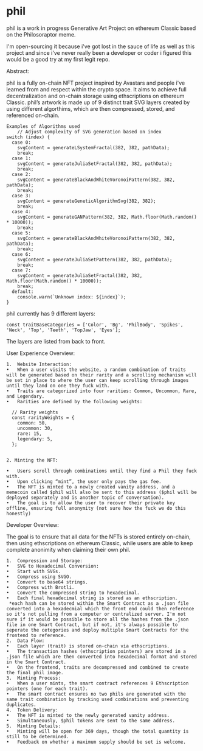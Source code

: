 # phil
phil is a work in progress Generative Art Project on ethereum Classic based on the Philosoraptor meme. 

I'm open-sourcing it because i've got lost in the sauce of life as well as this project and since i've never really been a developer or coder i figured this would be a good try at my first legit repo.

Abstract: 

phil is a fully on-chain NFT project inspired by Avastars and people i've learned from and respect within the crypto space. It aims to achieve full decentralization and on-chain storage using ethscriptions on ethereum Classic. phil’s artwork is made up of 9 distinct trait SVG layers created by using different algorthims, which are then compressed, stored, and referenced on-chain.

    Examples of Algorithms used 
        // Adjust complexity of SVG generation based on index
    switch (index) {
      case 0:
        svgContent = generateLSystemFractal(382, 382, pathData);
        break;
      case 1:
        svgContent = generateJuliaSetFractal(382, 382, pathData);
        break;
      case 2:
        svgContent = generateBlackAndWhiteVoronoiPattern(382, 382, pathData);
        break;
      case 3:
        svgContent = generateGeneticAlgorithmSvg(382, 382);
        break;
      case 4:
        svgContent = generateGANPattern(382, 382, Math.floor(Math.random() * 10000));
        break;
      case 5:
        svgContent = generateBlackAndWhiteVoronoiPattern(382, 382, pathData);
        break;
      case 6:
        svgContent = generateJuliaSetPattern(382, 382, pathData);
        break;
      case 7:
        svgContent = generateJuliaSetFractal(382, 382, Math.floor(Math.random() * 10000));
        break;
      default:
        console.warn(`Unknown index: ${index}`);
    }

phil currently has 9 different layers:

    const traitBaseCategories = ['Color', 'Bg', 'PhilBody', 'Spikes', 'Neck', 'Top', 'Teeth', 'TopJaw', 'Eyes'];

The layers are listed from back to front. 

User Experience Overview:

	1.	Website Interaction:
	•	When a user visits the website, a random combination of traits will be generated based on their rarity and a scrolling mechanism will be set in place to where the user can keep scrolling through images until they land on one they fuck with.
	•	Traits are categorized into four rarities: Common, Uncommon, Rare, and Legendary.
	•	Rarities are defined by the following weights:

      // Rarity weights
      const rarityWeights = {
        common: 50,
        uncommon: 30,
        rare: 15,
        legendary: 5,
      };


    2. Minting the NFT:

	•	Users scroll through combinations until they find a Phil they fuck with.
	•	Upon clicking “mint”, the user only pays the gas fee.
	•	The NFT is minted to a newly created vanity address, and a memecoin called $phil will also be sent to this address ($phil will be deployed separately and is another topic of conversation).
	•	The goal is to allow the user to recover their private key offline, ensuring full anonymity (not sure how the fuck we do this honestly)

Developer Overview:

The goal is to ensure that all data for the NFTs is stored entirely on-chain, then using ethscriptions on ethereum Classic, while users are able to keep complete anonimity when claiming their own phil. 

	1.	Compression and Storage:
	•	SVG to Hexadecimal Conversion:
	•	Start with SVGs.
	•	Compress using SVGO.
	•	Convert to base64 strings.
	•	Compress with Brotli.
	•	Convert the compressed string to hexadecimal.
	•	Each final hexadecimal string is stored as an ethscription.
     *each hash can be stored within the Smart Contract as a .json file converted into a hexadecmial which the front end could then reference so it's not pulling from a computer or centralized server. I'm not sure if it would be possible to store all the hashes from the .json file in one Smart Contract, but if not, it's always possible to seperate the cetegories and deploy multiple Smart Contracts for the frontend to reference. 
	2.	Data Flow:
	•	Each layer (trait) is stored on-chain via ethscriptions.
	•	The transaction hashes (ethscription pointers) are stored in a .json file which are then converted into hexadecimal format and stored in the Smart Contract.
	•	On the frontend, traits are decompressed and combined to create the final phil image.
	3.	Minting Process:
	•	When a user mints, the smart contract references 9 Ethscription pointers (one for each trait).
	•	The smart contract ensures no two phils are generated with the same trait combination by tracking used combinations and preventing duplicates.
	4.	Token Delivery:
	•	The NFT is minted to the newly generated vanity address.
	•	Simultaneously, $phil tokens are sent to the same address.
	5.	Minting Details:
	•	Minting will be open for 369 days, though the total quantity is still to be determined.
	•	Feedback on whether a maximum supply should be set is welcome.

